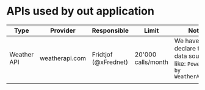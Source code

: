 # APIs used by out application

| Type        | Provider       | Responsible          | Limit              | Note:                                                                | Key                               |
| ----------- | -------------- | -------------------- | ------------------ | -------------------------------------------------------------------- | --------------------------------- |
| Weather API | weatherapi.com | Fridtjof (@xFrednet) | 20'000 calls/month | We have to declare the data source like: `Powered by WeatherAPI.com` | `b0cf0f6686224ec6a9f164627201209` |
|             |                |                      |                    |                                                                      |                                   |